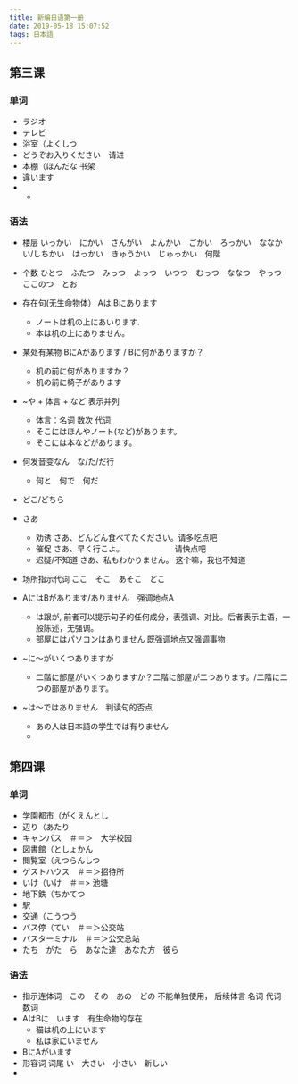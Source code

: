 ```yaml
---
title: 新编日语第一册
date: 2019-05-18 15:07:52
tags: 日本語
---
```

## 第三课
### 单词 
- ラジオ
- テレビ
- 浴室（よくしつ
- どうぞお入りください　请进
- 本棚（ほんだな        书架
- 違います
- -
### 语法
- 楼层 いっかい　にかい　さんがい　よんかい　ごかい　ろっかい　ななかい/しちかい　はっかい　きゅうかい　じゅっかい　何階
- 个数 ひとつ　ふたつ　みっつ　よっつ　いつつ　むっつ　ななつ　やっつ　ここのつ　とお
- 存在句(无生命物体） Aは Bにあります　
	- ノートは机の上にあいります.
    - 本は机の上にありません。
- 某处有某物 BにAがあります / Bに何がありますか？
	- 机の前に何がありますか？
	- 机の前に椅子があります

- ~や + 体言 + など 表示并列
	- 体言：名词 数次 代词 
	- そこにはほんやノート(など)があります。
	- そこには本などがあります。

- 何发音变なん　な/た/だ行 
	- 何と　何で　何だ
- どこ/どちら
- さあ
    - 劝诱 さあ、どんどん食べてたください。请多吃点吧
	- 催促 さあ、早く行こよ。　　　　　　　请快点吧
	- 迟疑/不知道 さあ、私もわかりません。 这个嘛，我也不知道
- 场所指示代词 ここ　そこ　あそこ　どこ
- AにはBがあります/ありません　强调地点A 
    - は跟が, 前者可以提示句子的任何成分，表强调、对比。后者表示主语，一般陈述，无强调。
	- 部屋にはパソコンはありません 既强调地点又强调事物
- ~に〜がいくつありますが　
    - 二階に部屋がいくつありますか？二階に部屋が二つあります。/二階に二つの部屋があります。
- ~は〜ではありません　判读句的否点
    - あの人は日本語の学生では有りません
	-
## 第四课
### 单词
- 学園都市（がくえんとし
- 辺り（あたり
- キャンパス　＃＝＞　大学校园
- 図書館（としょかん
- 閲覧室（えつらんしつ
- ゲストハウス　＃＝＞招待所
- いけ（いけ　＃＝> 池塘
- 地下鉄（ちかてつ
- 駅
- 交通（こうつう
- バス停（てい　＃＝＞公交站
- バスターミナル　＃＝＞公交总站
- たち　がた　ら　あなた達　あなた方　彼ら

### 语法
- 指示连体词　この　その　あの　どの 不能单独使用， 后续体言 名词 代词 数词
- AはBに　います　有生命物的存在
    - 猫は机の上にいます
	- 私は家にいません
- BにAがいます
- 形容词 词尾 い　大きい　小さい　新しい
- 
